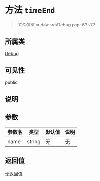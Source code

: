 # 方法 `timeEnd`

> *文件信息* suda\core\Debug.php: 63~77

## 所属类 

[Debug](../Debug.md)

## 可见性

public

## 说明



## 参数


| 参数名 | 类型 | 默认值 | 说明 |
|--------|-----|-------|-------|
| name |  string | 无 | 无 |



## 返回值

无返回值
